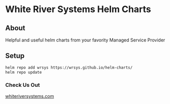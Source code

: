 # White River Systems Helm Charts

## About
Helpful and useful helm charts from your favority Managed Service Provider

## Setup
```bash
helm repo add wrsys https://wrsys.github.io/helm-charts/
helm repo update
```

### Check Us Out
[whiteriversystems.com](https://www.whiteriversystems.com)